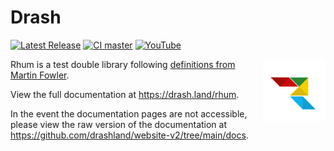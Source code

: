 # Drash

[![Latest Release](https://img.shields.io/github/release/drashland/rhum.svg?color=bright_green&label=latest)](#)
[![CI master](https://img.shields.io/github/workflow/status/drashland/rhum/master?label=ci%20-%20master)](#)
[![YouTube](https://img.shields.io/badge/tutorials-youtube-red)](https://rb.gy/vxmeed)

<img align="right" height="100" src="./logo.svg" alt="Rhum logo">

Rhum is a test double library following [definitions from Martin Fowler](https://martinfowler.com/bliki/TestDouble.html).

View the full documentation at https://drash.land/rhum.

In the event the documentation pages are not accessible, please view the raw
version of the documentation at
https://github.com/drashland/website-v2/tree/main/docs.
